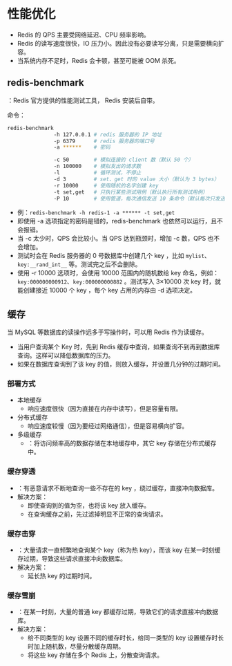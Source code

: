 # 性能优化

- Redis 的 QPS 主要受网络延迟、CPU 频率影响。
- Redis 的读写速度很快，IO 压力小。因此没有必要读写分离，只是需要横向扩容。
- 当系统内存不足时，Redis 会卡顿，甚至可能被 OOM 杀死。

## redis-benchmark

：Redis 官方提供的性能测试工具， Redis 安装后自带。

命令：
```sh
redis-benchmark
               -h 127.0.0.1 # redis 服务器的 IP 地址
               -p 6379      # redis 服务器的端口号
               -a ******    # 密码

               -c 50        # 模拟连接的 client 数（默认 50 个）
               -n 100000    # 模拟发出的请求数
               -l           # 循环测试，不停止
               -d 3         # set、get 时的 value 大小（默认为 3 bytes）
               -r 10000     # 使用随机的名字创建 key
               -t set,get   # 只执行某些测试用例（默认执行所有测试用例）
               -P 10        # 使用管道，每次通信发送 10 条命令（默认每次只发送一条）
```
- 例：`redis-benchmark -h redis-1 -a ****** -t set,get`
- 即使用 -a 选项指定的密码是错的，redis-benchmark 也依然可以运行，且不会报错。
- 当 -c 太少时，QPS 会比较小。当 QPS 达到瓶颈时，增加 -c 数，QPS 也不会增加。
- 测试时会在 Redis 服务器的 0 号数据库中创建几个 key ，比如 `mylist`、`key:__rand_int__` 等。测试完之后不会删除。
- 使用 -r 10000 选项时，会使用 10000 范围内的随机数给 key 命名，例如：`key:000000000912`、`key:000000000882` 。测试写入 3×10000 次 key 时，就能创建接近 10000 个 key ，每个 key 占用的内存由 -d 选项决定。

## 缓存

当 MySQL 等数据库的读操作远多于写操作时，可以用 Redis 作为读缓存。
- 当用户查询某个 Key 时，先到 Redis 缓存中查询，如果查询不到再到数据库查询。这样可以降低数据库的压力。
- 如果在数据库查询到了该 key 的值，则放入缓存，并设置几分钟的过期时间。

### 部署方式

- 本地缓存
  - 响应速度很快（因为直接在内存中读写），但是容量有限。
- 分布式缓存
  - 响应速度较慢（因为要经过网络通信），但是容易横向扩容。
- 多级缓存
  - ：将访问频率高的数据存储在本地缓存中，其它 key 存储在分布式缓存中。

### 缓存穿透

- ：有恶意请求不断地查询一些不存在的 key ，绕过缓存，直接冲向数据库。
- 解决方案：
  - 即使查询到的值为空，也将该 key 放入缓存。
  - 在查询缓存之前，先过滤掉明显不正常的查询请求。

### 缓存击穿

- ：大量请求一直频繁地查询某个 key（称为热 key），而该 key 在某一时刻缓存过期，导致这些请求直接冲向数据库。
- 解决方案：
  - 延长热 key 的过期时间。

### 缓存雪崩

- ：在某一时刻，大量的普通 key 都缓存过期，导致它们的请求直接冲向数据库。
- 解决方案：
  - 给不同类型的 key 设置不同的缓存时长，给同一类型的 key 设置缓存时长时加上随机数，尽量分散缓存周期。
  - 将这些 key 存储在多个 Redis 上，分散查询请求。
